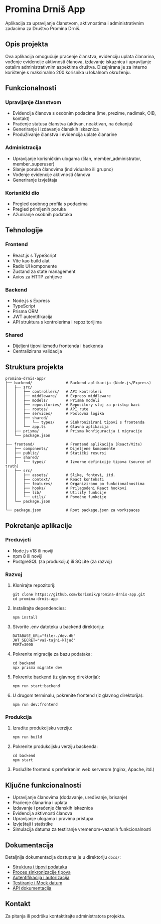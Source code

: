 # Promina Drniš App

Aplikacija za upravljanje članstvom, aktivnostima i administrativnim zadacima za Društvo Promina Drniš.

## Opis projekta

Ova aplikacija omogućuje praćenje članstva, evidenciju uplata članarina, vođenje evidencije aktivnosti članova, izdavanje iskaznica i upravljanje ostalim administrativnim aspektima društva. Dizajnirana je za interno korištenje s maksimalno 200 korisnika u lokalnom okruženju.

## Funkcionalnosti

### Upravljanje članstvom
- Evidencija članova s osobnim podacima (ime, prezime, nadimak, OIB, kontakt)
- Praćenje statusa članstva (aktivan, neaktivan, na čekanju)
- Generiranje i izdavanje članskih iskaznica
- Produživanje članstva i evidencija uplate članarine

### Administracija
- Upravljanje korisničkim ulogama (član, member_administrator, member_superuser)
- Slanje poruka članovima (individualno ili grupno)
- Vođenje evidencije aktivnosti članova
- Generiranje izvještaja

### Korisnički dio
- Pregled osobnog profila s podacima
- Pregled primljenih poruka
- Ažuriranje osobnih podataka

## Tehnologije

### Frontend
- React.js s TypeScript
- Vite kao build alat
- Radix UI komponente
- Zustand za state management
- Axios za HTTP zahtjeve

### Backend
- Node.js s Express
- TypeScript
- Prisma ORM
- JWT autentifikacija
- API struktura s kontrolerima i repozitorijima

### Shared
- Dijeljeni tipovi između frontenda i backenda
- Centralizirana validacija

## Struktura projekta

```
promina-drnis-app/
├── backend/               # Backend aplikacija (Node.js/Express)
│   ├── src/               
│   │   ├── controllers/   # API kontroleri
│   │   ├── middleware/    # Express middleware
│   │   ├── models/        # Prisma modeli
│   │   ├── repositories/  # Repository sloj za pristup bazi
│   │   ├── routes/        # API rute
│   │   ├── services/      # Poslovna logika
│   │   ├── shared/        
│   │   │   └── types/     # Sinkronizirani tipovi s frontenda
│   │   └── app.ts         # Glavna aplikacija
│   ├── prisma/            # Prisma konfiguracija i migracije
│   └── package.json
│
├── frontend/              # Frontend aplikacija (React/Vite)
│   ├── components/        # Dijeljene komponente
│   ├── public/            # Statički resursi
│   ├── shared/            
│   │   └── types/         # Izvorne definicije tipova (source of truth)
│   ├── src/
│   │   ├── assets/        # Slike, fontovi, itd.
│   │   ├── context/       # React konteksti
│   │   ├── features/      # Organizirano po funkcionalnostima
│   │   ├── hooks/         # Prilagođeni React hookovi
│   │   ├── lib/           # Utility funkcije
│   │   └── utils/         # Pomoćne funkcije
│   └── package.json
│
└── package.json           # Root package.json za workspaces
```

## Pokretanje aplikacije

### Preduvjeti
- Node.js v18 ili noviji
- npm 8 ili noviji
- PostgreSQL (za produkciju) ili SQLite (za razvoj)

### Razvoj

1. Klonirajte repozitorij:
   ```
   git clone https://github.com/korisnik/promina-drnis-app.git
   cd promina-drnis-app
   ```

2. Instalirajte dependencies:
   ```
   npm install
   ```

3. Stvorite .env datoteku u backend direktoriju:
   ```
   DATABASE_URL="file:./dev.db"
   JWT_SECRET="vaš-tajni-ključ"
   PORT=3000
   ```

4. Pokrenite migracije za bazu podataka:
   ```
   cd backend
   npx prisma migrate dev
   ```

5. Pokrenite backend (iz glavnog direktorija):
   ```
   npm run start:backend
   ```

6. U drugom terminalu, pokrenite frontend (iz glavnog direktorija):
   ```
   npm run dev:frontend
   ```

### Produkcija

1. Izradite produkcijsku verziju:
   ```
   npm run build
   ```

2. Pokrenite produkcijsku verziju backenda:
   ```
   cd backend
   npm start
   ```

3. Poslužite frontend s preferiranim web serverom (nginx, Apache, itd.)

## Ključne funkcionalnosti

- Upravljanje članovima (dodavanje, uređivanje, brisanje)
- Praćenje članarina i uplata
- Izdavanje i praćenje članskih iskaznica
- Evidencija aktivnosti članova
- Upravljanje ulogama i pravima pristupa
- Izvještaji i statistike
- Simulacija datuma za testiranje vremenom-vezanih funkcionalnosti

## Dokumentacija

Detaljnija dokumentacija dostupna je u direktoriju `docs/`:

- [Struktura i tipovi podataka](./docs/data-models.md)
- [Proces sinkronizacije tipova](./docs/type-sync-process.md)
- [Autentifikacija i autorizacija](./docs/auth-system.md)
- [Testiranje i Mock datum](./docs/testing.md)
- [API dokumentacija](./docs/api-docs.md)

## Kontakt

Za pitanja ili podršku kontaktirajte administratora projekta.